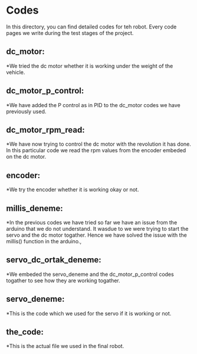 # Codes

In this directory, you can find detailed codes for teh robot. Every code pages we write during the test stages of the project.

## dc_motor: 
*We tried the dc motor whether it is working under the weight of the vehicle.


## dc_motor_p_control:
*We have added the P control as in PID to the dc_motor codes we have previously used.


## dc_motor_rpm_read:
*We have now trying to control the dc motor with the revolution it has done. In this particular code we read the rpm values from the encoder  embeded on the dc motor.


## encoder:
*We try the encoder whether it is working okay or not.


## millis_deneme:
*In the previous codes we have tried so far we have an issue from the arduino that we do not understand. It wasdue to we were trying to start the servo and the dc motor togather. Hence we have solved the issue with the millis() function in the arduino.,


## servo_dc_ortak_deneme: 
*We embeded the servo_deneme and the dc_motor_p_control codes togather to see how they are working togather.


## servo_deneme:
*This is the code which we used for the servo if it is working or not.


## the_code:
*This is the actual file we used in the final robot.
